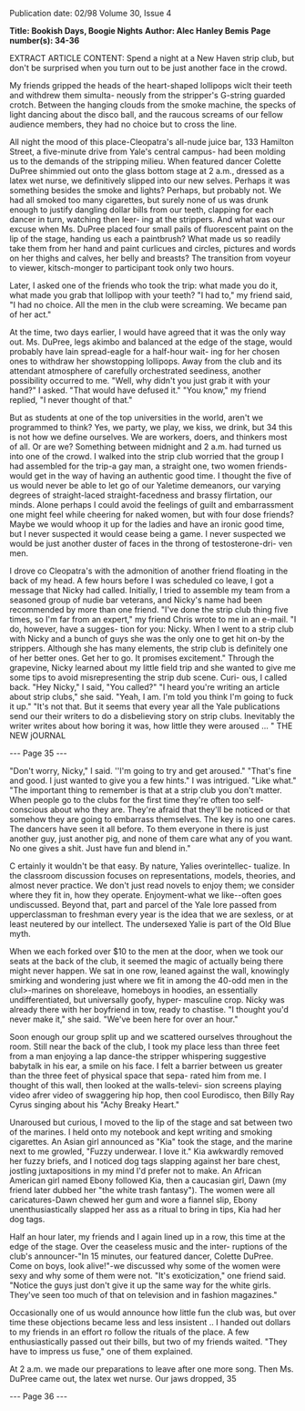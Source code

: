 Publication date: 02/98
Volume 30, Issue 4

**Title: Bookish Days, Boogie Nights**
**Author: Alec Hanley Bemis**
**Page number(s): 34-36**

EXTRACT ARTICLE CONTENT:
Spend a night at a New Haven strip club, but don't be surprised 
when you turn out to be just another face in the crowd. 

My friends gripped the heads of the heart-shaped 
lollipops wiclt their teeth and withdrew them simulta-
neously from the stripper's G-string guarded crotch. 
Between the hanging clouds from the smoke machine, 
the specks of light dancing about the disco ball, and the raucous 
screams of our fellow audience members, they had no choice but to 
cross the line. 

All night the mood of this place-Cleopatra's all-nude juice bar, 
133 Hamilton Street, a five-minute drive from Yale's central campus-
had been molding us to the demands of the stripping milieu. When 
featured dancer Colette DuPree shimmied out onto the glass bottom 
stage at 2 a.m., dressed as a latex wet nurse, we definitively slipped into 
our new selves. Perhaps it was something besides the smoke and lights? 
Perhaps, but probably not. We had all smoked too many cigarettes, 
but surely none of us was drunk enough to justify dangling dollar bills 
from our teeth, clapping for each dancer in turn, watching then leer-
ing at the strippers. And what was our excuse when Ms. DuPree placed 
four small pails of fluorescent paint on the lip of the stage, handing us 
each a paintbrush? What made us so readily take them from her hand 
and paint curlicues and circles, pictures and words on her thighs and 
calves, her belly and breasts? The transition from voyeur to viewer, 
kitsch-monger to participant took only two hours. 

Later, I asked one of the friends who took the trip: what made you 
do it, what made you grab that lollipop with your teeth? 
"I had to," my friend said, "I had no choice. All the men in the 
club were screaming. We became pan of her act." 

At the time, two days earlier, I would have agreed that it was the 
only way out. Ms. DuPree, legs akimbo and balanced at the edge of 
the stage, would probably have lain spread-eagle for a half-hour wait-
ing for her chosen ones to withdraw her showstopping lollipops. Away 
from the club and its attendant atmosphere of carefully orchestrated 
seediness, another possibility occurred to me. "Well, why didn't you 
just grab it with your hand?" I asked. "That would have defused it." 
"You know," my friend replied, "I never thought of that." 

But as students at one of the top universities in the world, aren't we 
programmed to think? Yes, we party, we play, we kiss, we drink, but 
34 
this is not how we define ourselves. We are workers, doers, and 
thinkers most of all. Or are we? Something between midnight and 2 
a.m. had turned us into one of the crowd. I walked into the strip club 
worried that the group I had assembled for the trip-a gay man, a 
straight one, two women friends-would get in the way of having an 
authentic good time. I thought the five of us would never be able to let 
go of our Yaletime demeanors, our varying degrees of straight-laced 
straight-facedness and brassy flirtation, our minds. Alone perhaps I 
could avoid the feelings of guilt and embarrassment one might feel 
while cheering for naked women, but with four dose friends? Maybe 
we would whoop it up for the ladies and have an ironic good time, but 
I never suspected it would cease being a game. I never suspected we 
would be just another duster of faces in the throng of testosterone-dri-
ven men. 

I 
drove co Cleopatra's with the admonition of another friend floating 
in the back of my head. A few hours before I was scheduled co 
leave, I got a message that Nicky had called. Initially, I tried to 
assemble my team from a seasoned group of nudie bar veterans, and 
Nicky's name had been recommended by more than one friend. "I've 
done the strip club thing five times, so I'm far from an expert," my 
friend Chris wrote to me in an e-mail. "I do, however, have a sugges-
tion for you: Nicky. When I went to a strip club with Nicky and a 
bunch of guys she was the only one to get hit on-by the strippers. 
Although she has many elements, the strip club is definitely one of her 
better ones. Get her to go. It promises excitement." Through the 
grapevine, Nicky learned about my little field trip and she wanted to 
give me some tips to avoid misrepresenting the strip dub scene. Curi-
ous, I called back. 
"Hey Nicky," I said, "You called?" 
"I heard you're writing an article about strip clubs," she said. 
"Yeah, I am. I'm told you think I'm going to fuck it up." 
"It's not that. But it seems that every year all the Yale publications 
send our their writers to do a disbelieving story on strip clubs. 
Inevitably the writer writes about how boring it was, how little they 
were aroused ... " 
THE NEW jOURNAL 


--- Page 35 ---

"Don't worry, Nicky," I said. 
''I'm going to try and get aroused." 
"That's fine and good. I just 
wanted to give you a few hints." 
I was intrigued. "Like what." 
"The important thing to 
remember is that at a strip club 
you don't matter. When people go to the 
clubs for the first time they're often too self-conscious 
about who they are. They're afraid that they'll be noticed or that 
somehow they are going to embarrass themselves. The key is no one 
cares. The dancers have seen it all before. To them everyone in there is 
just another guy, just another pig, and none of them care what any of 
you want. No one gives a shit. Just have fun and blend in." 

C
ertainly it wouldn't be that easy. By nature, Yalies overintellec-
tualize. In the classroom discussion focuses on representations, 
models, theories, and almost never practice. We don't just read 
novels to enjoy them; we consider where they fit in, how they operate. 
Enjoyment-what we like--often goes undiscussed. Beyond that, part 
and parcel of the Yale lore passed from upperclassman to freshman 
every year is the idea that we are sexless, or at least neutered by our 
intellect. The undersexed Yalie is part of the Old Blue myth. 

When we each forked over $10 to the men at the door, when we 
took our seats at the back of the club, it seemed the magic of actually 
being there might never happen. We sat in one row, leaned against the 
wall, knowingly smirking and wondering just where we fit in among 
the 40-odd men in the clul>-marines on shoreleave, homeboys in 
hoodies, an essentially undifferentiated, but universally goofy, hyper-
masculine crop. Nicky was already there with her boyfriend in tow, 
ready to chastise. "I thought you'd never make it," she said. "We've 
been here for over an hour." 

Soon enough our group split up and we scattered ourselves 
throughout the room. Still near the back of the club, I took my place 
less than three feet from a man enjoying a lap dance-the stripper 
whispering suggestive babytalk in his ear, a smile on his face. I felt a 
barrier between us greater than the 
three feet of physical space that sepa-
rated him from me. I thought of this 
wall, then looked at the walls-televi-
sion screens playing video afrer video 
of swaggering hip hop, then cool 
Eurodisco, then Billy Ray Cyrus singing 
about his "Achy Breaky Heart." 

Unaroused but curious, I moved to 
the lip of the stage and sat between two of 
the marines. I held onto my notebook and 
kept writing and smoking cigarettes. An 
Asian girl announced as "Kia" took the stage, and the marine next to 
me growled, "Fuzzy underwear. I love it." Kia awkwardly removed her 
fuzzy briefs, and I noticed dog tags slapping against her bare chest, 
jostling juxtapositions in my mind I'd prefer not to make. An African 
American girl named Ebony followed Kia, then a caucasian girl, Dawn 
(my friend later dubbed her "the white trash fantasy"). The women 
were all caricatures-Dawn chewed her gum and wore a fiannel slip, 
Ebony unenthusiastically slapped her ass as a ritual to bring in tips, 
Kia had her dog tags. 

Half an hour later, my friends and I again lined up in a row, this 
time at the edge of the stage. Over the ceaseless music and the inter-
ruptions of the club's announcer-"In 15 minutes, our featured 
dancer, Colette DuPree. Come on boys, look alive!"-we discussed 
why some of the women were sexy and why some of them were not. 
"It's exoticization," one friend said. "Notice the guys just don't give it 
up the same way for the white girls. They've seen too much of that on 
television and in fashion magazines." 

Occasionally one of us would announce how little fun the club 
was, but over time these objections became less and less insistent .. I 
handed out dollars to my friends in an effort ro follow the rituals of 
the place. A few enthusiastically passed out their bills, but two of my 
friends waited. "They have to impress us fuse," one of them explained. 

At 2 a.m. we made our preparations to leave after one more song. 
Then Ms. DuPree came out, the latex wet nurse. Our jaws dropped, 
35 


--- Page 36 ---